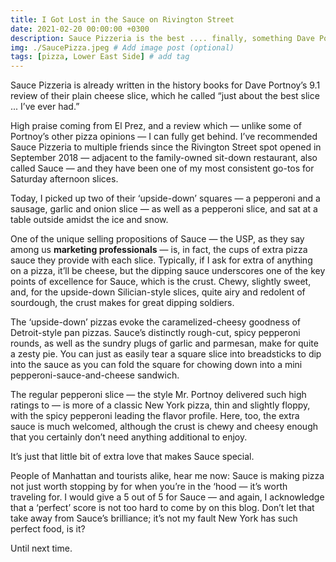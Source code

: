 ```yaml
---
title: I Got Lost in the Sauce on Rivington Street
date: 2021-02-20 00:00:00 +0300
description: Sauce Pizzeria is the best .... finally, something Dave Portnoy and I can agree about.
img: ./SaucePizza.jpeg # Add image post (optional)
tags: [pizza, Lower East Side] # add tag
---
```

Sauce Pizzeria is already written in the history books for Dave Portnoy’s 9.1 review of their plain cheese slice, which he called “just about the best slice ... I’ve ever had.”

High praise coming from El Prez, and a review which — unlike some of Portnoy’s other pizza opinions — I can fully get behind. I’ve recommended Sauce Pizzeria to multiple friends since the Rivington Street spot opened in September 2018 — adjacent to the family-owned sit-down restaurant, also called Sauce — and they have been one of my most consistent go-tos for Saturday afternoon slices.

Today, I picked up two of their ‘upside-down’ squares — a pepperoni and a sausage, garlic and onion slice — as well as a pepperoni slice, and sat at a table outside amidst the ice and snow.

One of the unique selling propositions of Sauce — the USP, as they say among us **marketing professionals** — is, in fact, the cups of extra pizza sauce they provide with each slice. Typically, if I ask for extra of anything on a pizza, it’ll be cheese, but the dipping sauce underscores one of the key points of excellence for Sauce, which is the crust. Chewy, slightly sweet, and, for the upside-down Silician-style slices, quite airy and redolent of sourdough, the crust makes for great dipping soldiers.

The ‘upside-down’ pizzas evoke the caramelized-cheesy goodness of Detroit-style pan pizzas. Sauce’s distinctly rough-cut, spicy pepperoni rounds, as well as the sundry plugs of garlic and parmesan, make for quite a zesty pie. You can just as easily tear a square slice into breadsticks to dip into the sauce as you can fold the square for chowing down into a mini pepperoni-sauce-and-cheese sandwich.

The regular pepperoni slice — the style Mr. Portnoy delivered such high ratings to — is more of a classic New York pizza, thin and slightly floppy, with the spicy pepperoni leading the flavor profile. Here, too, the extra sauce is much welcomed, although the crust is chewy and cheesy enough that you certainly don’t need anything additional to enjoy.

It’s just that little bit of extra love that makes Sauce special.

People of Manhattan and tourists alike, hear me now: Sauce is making pizza not just worth stopping by for when you’re in the ‘hood — it’s worth traveling for. I would give a 5 out of 5 for Sauce — and again, I acknowledge that a ‘perfect’ score is not too hard to come by on this blog. Don’t let that take away from Sauce’s brilliance; it’s not my fault New York has such perfect food, is it?

Until next time.